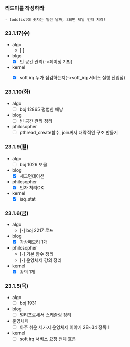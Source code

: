 ### 리드미를 작성하라
	- todolist에 숫자는 밀린 날짜, 3되면 제일 먼저 처리!


### 23.1.17(수)
- algo
	- [ ] 
- blgo
	- [X] 빈 공간 관리(->페이징 기법)
- kernel
	- [X] soft irq 누가 점검하는지(->soft_irq 서비스 실행 진입점)


### 23.1.10(화)
- algo
	- [ ] boj 12865 평범한 배낭
- blog
	- [ ] 빈 공간 관리 정리
- philosopher
	- [ ] pthread_create함수, join써서 대략적인 구조 만들기

### 23.1.9(월)
- algo
	- [ ] boj 1026 보물
- blog
	- [X] 세그먼테이션
- philosopher
	- [X] 인자 처리OK
- kernel 
	- [X] isq_stat

### 23.1.6(금)
- algo
	- [-] boj 2217 로프
- blog 
  	- [X] 가상메모리 1개
- philosopher
	- [-] 기본 함수 정리
	- [-] 운영체제 강의 정리
- kernel 
  	- [X] 강의 1개

### 23.1.5(목)
- algo
	- [ ] boj 1931
- blog
	- [ ] 멀티프로세서 스케줄링 정리
- 운영체제
	- [ ] 아주 쉬운 세가지 운영체제 이야기 28~34 정독!!
- kernel
	- [ ] soft irq 서비스 요청 전체 흐름
